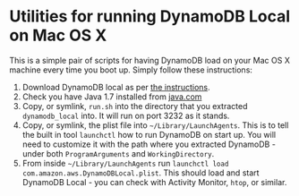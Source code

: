 # Utilities for running DynamoDB Local on Mac OS X

This is a simple pair of scripts for having DynamoDB load on your Mac OS X
machine every time you boot up. Simply follow these instructions:

1. Download DynamoDB local as per [the instructions](http://docs.aws.amazon.com/amazondynamodb/latest/developerguide/Tools.DynamoDBLocal.html).
2. Check you have Java 1.7 installed from [java.com](http://java.com/en/download/mac_download.jsp)
3. Copy, or symlink, `run.sh` into the directory that you extracted `dynamodb_local` into. It will run on port 3232 as it stands.
4. Copy, or symlink, the plist file into `~/Library/LaunchAgents`. This is to tell the built in tool `launchctl` how to run DynamoDB on start up. You will need to customize it with the path where you extracted DynamoDB - under both `ProgramArguments` and `WorkingDirectory`.
5. From inside `~/Library/LaunchAgents` run `launchctl load com.amazon.aws.DynamoDBLocal.plist`. This should load and start DynamoDB Local - you can check with Activity Monitor, `htop`, or similar.
